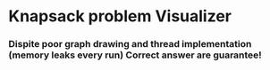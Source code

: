 # **Knapsack problem Visualizer**
### **Dispite poor graph drawing and thread implementation (memory leaks every run) Correct answer are guarantee!**
